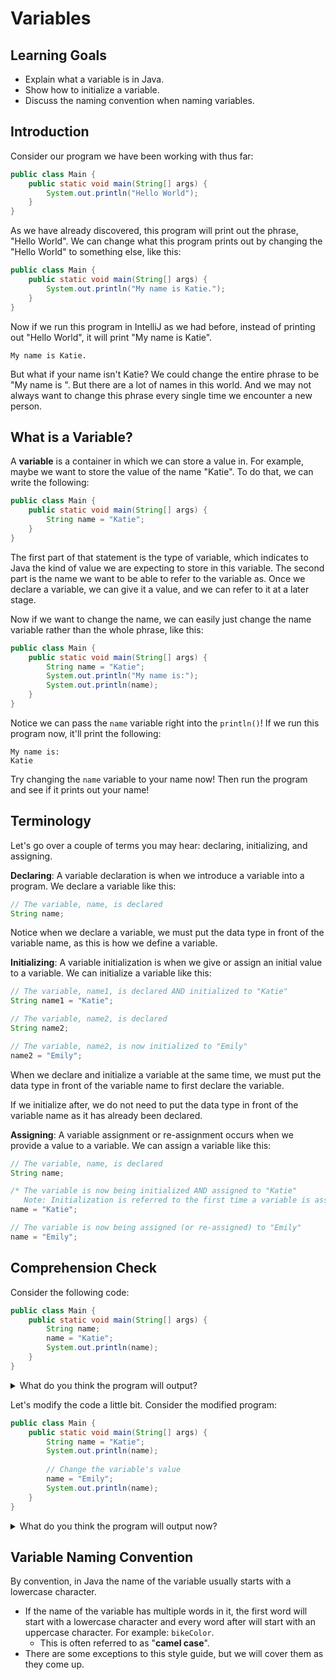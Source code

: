# Variables

## Learning Goals

- Explain what a variable is in Java.
- Show how to initialize a variable.
- Discuss the naming convention when naming variables.

## Introduction

Consider our program we have been working with thus far:

```java
public class Main {
    public static void main(String[] args) {
        System.out.println("Hello World");
    }
}
```

As we have already discovered, this program will print out the phrase,
"Hello World". We can change what this program prints out by changing the
"Hello World" to something else, like this:

```java
public class Main {
    public static void main(String[] args) {
        System.out.println("My name is Katie.");
    }
}
```

Now if we run this program in IntelliJ as we had before, instead of printing
out "Hello World", it will print "My name is Katie".

```text
My name is Katie.
```

But what if your name isn't Katie? We could change the entire phrase to be
"My name is <your name>". But there are a lot of names in this world. And we may
not always want to change this phrase every single time we encounter a new
person.

## What is a Variable?

A **variable** is a container in which we can store a value in. For example,
maybe we want to store the value of the name "Katie". To do that, we can write
the following:

```java
public class Main {
    public static void main(String[] args) {
        String name = "Katie";
    }
}
```

The first part of that statement is the type of variable, which indicates to
Java the kind of value we are expecting to store in this variable. The second
part is the name we want to be able to refer to the variable as. Once we declare
a variable, we can give it a value, and we can refer to it at a later stage.

Now if we want to change the name, we can easily just change the name variable
rather than the whole phrase, like this:

```java
public class Main {
    public static void main(String[] args) {
        String name = "Katie";
        System.out.println("My name is:");
        System.out.println(name);
    }
}
```

Notice we can pass the `name` variable right into the `println()`! If we run
this program now, it'll print the following:

```text
My name is:
Katie
```

Try changing the `name` variable to your name now! Then run the program and see
if it prints out your name!

## Terminology

Let's go over a couple of terms you may hear: declaring, initializing, and
assigning.

**Declaring**: A variable declaration is when we introduce a variable into
a program. We declare a variable like this:

```java
// The variable, name, is declared
String name;
```

Notice when we declare a variable, we must put the data type in front of the
variable name, as this is how we define a variable.

**Initializing**: A variable initialization is when we give or assign an initial
value to a variable. We can initialize a variable like this:

```java
// The variable, name1, is declared AND initialized to "Katie"
String name1 = "Katie";

// The variable, name2, is declared
String name2;

// The variable, name2, is now initialized to "Emily"
name2 = "Emily";
```

When we declare and initialize a variable at the same time, we must put the data
type in front of the variable name to first declare the variable.

If we initialize after, we do not need to put the data type in front of the
variable name as it has already been declared.

**Assigning**: A variable assignment or re-assignment occurs when we provide a
value to a variable. We can assign a variable like this:

```java
// The variable, name, is declared
String name;

/* The variable is now being initialized AND assigned to "Katie"
   Note: Initialization is referred to the first time a variable is assigned a value */     
name = "Katie";

// The variable is now being assigned (or re-assigned) to "Emily"
name = "Emily";
```

## Comprehension Check

Consider the following code:

```java
public class Main {
    public static void main(String[] args) {
        String name;
        name = "Katie";
        System.out.println(name);
    }
}
```

<details>
    <summary>What do you think the program will output?</summary>

  <p>Answer: <br>
     <p><code>Katie</code></p>
  </p>

  <p>Even though the variable, <code>name</code>, is declared on a different line from where it is initialized, it will still assign the <code>name</code> variable to "Katie".</p>
  <p>In this case, it would make more sense for us to just initialize the variable to the value, "Katie", but this is just another possibility for demonstration purposes.</p>

</details>

Let's modify the code a little bit. Consider the modified program:

```java
public class Main {
    public static void main(String[] args) {
        String name = "Katie";
        System.out.println(name);
        
        // Change the variable's value
        name = "Emily";
        System.out.println(name);
    }
}
```

<details>
    <summary>What do you think the program will output now?</summary>

  <p>Answer: <br>
     <p><code>Katie</code></p>
     <p style="margin-top: -18px"><code>Emily</code></p>
  </p>

  <p>We re-assign the variable <code>name</code> to "Emily" halfway through the program. Therefore, when we do that, if we print out the <code>name</code>variable again, it will now print the re-assigned value.</p>

</details>

## Variable Naming Convention

By convention, in Java the name of the variable usually starts with a lowercase
character.

- If the name of the variable has multiple words in it, the first word will start
  with a lowercase character and every word after will start with an uppercase
  character. For example: `bikeColor`.
  - This is often referred to as "**camel case**".
- There are some exceptions to this style guide, but we will cover them as they
  come up.
